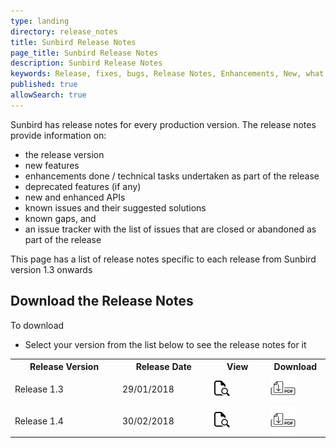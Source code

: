 ```yaml
---
type: landing
directory: release_notes
title: Sunbird Release Notes
page_title: Sunbird Release Notes
description: Sunbird Release Notes
keywords: Release, fixes, bugs, Release Notes, Enhancements, New, what's new, version
published: true
allowSearch: true
---
```


Sunbird has release notes for every production version. The release notes provide information on: 

- the release version
- new features
- enhancements done / technical tasks undertaken as part of the release
- deprecated features (if any)
- new and enhanced APIs
- known issues and their suggested solutions 
- known gaps, and
- an issue tracker with the list of issues that are closed or abandoned as part of the release 

This page has a list of release notes specific to each release from Sunbird version 1.3 onwards

## Download the Release Notes

To download 
- Select your version from the list below to see the release notes for it
<table>
  <col width="200">
  <col width="160">
  <col width="100">
  <col width="100">
  <tr>
    <th>Release Version</th>
    <th>Release Date</th>
    <th>View</th>
    <th>Download</th>
  </tr>
  <tr>
    <td>Release 1.3</td>
    <td>29/01/2018</td>
    <td><a href="release_notes/view_pdf/ver1-3/">
  <img src="pages/release_notes/icons_used/viewicon.png" alt="View" style="width:25px;height:25px;border:0;">
</a></td>
    <td><a href="">
  <img src="pages/release_notes/icons_used/download.png" alt="Download" style="width:42px;height:42px;border:0;">
</a></td>
  </tr>
  <tr>
    <td>Release 1.4</td>
    <td>30/02/2018</td>
    <td><a href="release_notes/view_pdf/ver1-3/">
  <img src="pages/release_notes/icons_used/viewicon.png" alt="View" style="width:25px;height:25px;border:0;">
</a></td>
    <td><a href="">
  <img src="pages/release_notes/icons_used/download.png" alt="Download" style="width:42px;height:42px;border:0;">
</a></td>
  </tr>
</table>
